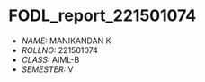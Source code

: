 # FODL_report_221501074
- *NAME:* MANIKANDAN K
- *ROLLNO:* 221501074
- *CLASS:* AIML-B
- *SEMESTER:* V
